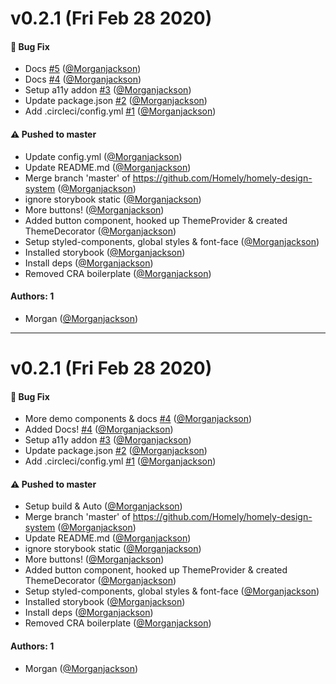 # v0.2.1 (Fri Feb 28 2020)

#### 🐛  Bug Fix

- Docs [#5](https://github.com/Homely/homely-design-system/pull/5) ([@Morganjackson](https://github.com/Morganjackson))
- Docs [#4](https://github.com/Homely/homely-design-system/pull/4) ([@Morganjackson](https://github.com/Morganjackson))
- Setup a11y addon [#3](https://github.com/Homely/homely-design-system/pull/3) ([@Morganjackson](https://github.com/Morganjackson))
- Update package.json [#2](https://github.com/Homely/homely-design-system/pull/2) ([@Morganjackson](https://github.com/Morganjackson))
- Add .circleci/config.yml [#1](https://github.com/Homely/homely-design-system/pull/1) ([@Morganjackson](https://github.com/Morganjackson))

#### ⚠️  Pushed to master

- Update config.yml  ([@Morganjackson](https://github.com/Morganjackson))
- Update README.md  ([@Morganjackson](https://github.com/Morganjackson))
- Merge branch 'master' of https://github.com/Homely/homely-design-system  ([@Morganjackson](https://github.com/Morganjackson))
- ignore storybook static  ([@Morganjackson](https://github.com/Morganjackson))
- More buttons!  ([@Morganjackson](https://github.com/Morganjackson))
- Added button component, hooked up ThemeProvider & created ThemeDecorator  ([@Morganjackson](https://github.com/Morganjackson))
- Setup styled-components, global styles & font-face  ([@Morganjackson](https://github.com/Morganjackson))
- Installed storybook  ([@Morganjackson](https://github.com/Morganjackson))
- Install deps  ([@Morganjackson](https://github.com/Morganjackson))
- Removed CRA boilerplate  ([@Morganjackson](https://github.com/Morganjackson))

#### Authors: 1

- Morgan ([@Morganjackson](https://github.com/Morganjackson))

---

# v0.2.1 (Fri Feb 28 2020)

#### 🐛  Bug Fix

- More demo components & docs [#4](https://github.com/Homely/homely-design-system/pull/4) ([@Morganjackson](https://github.com/Morganjackson))
- Added Docs! [#4](https://github.com/Homely/homely-design-system/pull/4) ([@Morganjackson](https://github.com/Morganjackson))
- Setup a11y addon [#3](https://github.com/Homely/homely-design-system/pull/3) ([@Morganjackson](https://github.com/Morganjackson))
- Update package.json [#2](https://github.com/Homely/homely-design-system/pull/2) ([@Morganjackson](https://github.com/Morganjackson))
- Add .circleci/config.yml [#1](https://github.com/Homely/homely-design-system/pull/1) ([@Morganjackson](https://github.com/Morganjackson))

#### ⚠️  Pushed to master

- Setup build & Auto  ([@Morganjackson](https://github.com/Morganjackson))
- Merge branch 'master' of https://github.com/Homely/homely-design-system  ([@Morganjackson](https://github.com/Morganjackson))
- Update README.md  ([@Morganjackson](https://github.com/Morganjackson))
- ignore storybook static  ([@Morganjackson](https://github.com/Morganjackson))
- More buttons!  ([@Morganjackson](https://github.com/Morganjackson))
- Added button component, hooked up ThemeProvider & created ThemeDecorator  ([@Morganjackson](https://github.com/Morganjackson))
- Setup styled-components, global styles & font-face  ([@Morganjackson](https://github.com/Morganjackson))
- Installed storybook  ([@Morganjackson](https://github.com/Morganjackson))
- Install deps  ([@Morganjackson](https://github.com/Morganjackson))
- Removed CRA boilerplate  ([@Morganjackson](https://github.com/Morganjackson))

#### Authors: 1

- Morgan ([@Morganjackson](https://github.com/Morganjackson))